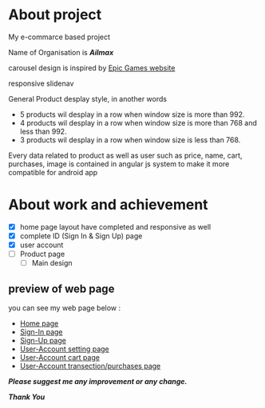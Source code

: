 # About project

My e-commarce based project

Name of Organisation is ***Ailmax***

carousel design is inspired by [Epic Games website](https://www.epicgames.com/store/en-US/)

responsive slidenav

General Product desplay style, in another words 
- 5 products wil desplay in a row when window size is more than 992.
- 4 products wil desplay in a row when window size is more than 768 and less than 992.
- 3 products wil desplay in a row when window size is less than 768.

Every data related to product as well as user such as price, name, cart, purchases, image is contained in angular js system to make it more compatible for android app

# About work and achievement

- [x] home page layout have completed and responsive as well
- [x] complete ID (Sign In & Sign Up) page
- [x] user account
- [ ] Product page
  - [ ] Main design

## preview of web page
you can see my web page below :
- [Home page](https://ayushmaanjain.github.io/e-commerce/)
- [Sign-In page](https://ayushmaanjain.github.io/e-commerce/ID.html?login)
- [Sign-Up page](https://ayushmaanjain.github.io/e-commerce/ID.html?register)
- [User-Account setting page](https://ayushmaanjain.github.io/e-commerce/account.html?user)
- [User-Account cart page](https://ayushmaanjain.github.io/e-commerce/account.html?cart)
- [User-Account transection/purchases page](https://ayushmaanjain.github.io/e-commerce/account.html?transection)

***Please suggest me any improvement or any change.***

***Thank You***
